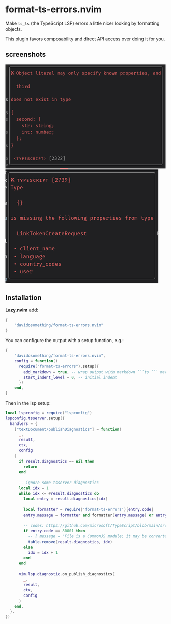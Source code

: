 # format-ts-errors.nvim

Make `ts_ls` (the TypeScript LSP) errors a little nicer looking by formatting
objects.

This plugin favors composability and direct API access over doing it for you.

## screenshots

![screenshot 1][screenshot]
![screenshot 2][screenshot2]

## Installation

**Lazy.nvim** add:

```lua
{
    "davidosomething/format-ts-errors.nvim"
}
```

You can configure the output with a setup function, e.g.:

````lua
{
    "davidosomething/format-ts-errors.nvim",
    config = function()
      require("format-ts-errors").setup({
        add_markdown = true, -- wrap output with markdown ```ts ``` markers
        start_indent_level = 0, -- initial indent
      })
    end,
}
````

Then in the lsp setup:

```lua
local lspconfig = require("lspconfig")
lspconfig.tsserver.setup({
  handlers = {
    ["textDocument/publishDiagnostics"] = function(
      _,
      result,
      ctx,
      config
    )
      if result.diagnostics == nil then
        return
      end

      -- ignore some tsserver diagnostics
      local idx = 1
      while idx <= #result.diagnostics do
        local entry = result.diagnostics[idx]

        local formatter = require('format-ts-errors')[entry.code]
        entry.message = formatter and formatter(entry.message) or entry.message

        -- codes: https://github.com/microsoft/TypeScript/blob/main/src/compiler/diagnosticMessages.json
        if entry.code == 80001 then
          -- { message = "File is a CommonJS module; it may be converted to an ES module.", }
          table.remove(result.diagnostics, idx)
        else
          idx = idx + 1
        end
      end

      vim.lsp.diagnostic.on_publish_diagnostics(
        _,
        result,
        ctx,
        config
      )
    end,
  },
})
```

[screenshot]: https://raw.githubusercontent.com/davidosomething/format-ts-errors.nvim/meta/screenshot.png
[screenshot2]: https://raw.githubusercontent.com/davidosomething/format-ts-errors.nvim/meta/screenshot-2.png
